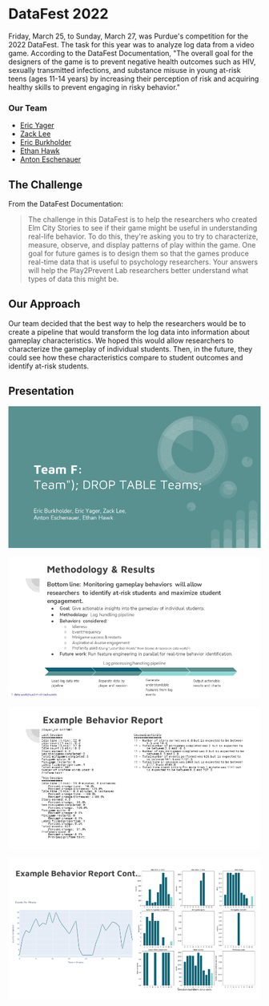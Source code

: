 # DataFest 2022

Friday, March 25, to Sunday, March 27, was Purdue's competition for the 2022 DataFest. The task for this year was to analyze log data from a video game. According to the DataFest Documentation, "The overall goal for the designers of the game is to prevent negative health outcomes such as HIV, sexually transmitted infections, and substance misuse in young at-risk teens (ages 11-14 years) by increasing their perception of risk and acquiring healthy skills to prevent engaging in risky behavior."

### Our Team

- [Eric Yager](https://github.com/ejyager00)
- [Zack Lee](https://github.com/zlee1)
- [Eric Burkholder](https://github.com/eburkholder1)
- [Ethan Hawk](https://github.com/ehawkvu)
- [Anton Eschenauer](https://www.linkedin.com/in/anton-eschenauer-3841b61a7/)

## The Challenge

From the DataFest Documentation:

> The challenge in this DataFest is to help the researchers who created Elm City Stories to see if their game might be useful in understanding real-life behavior.  To do this, they're asking you to try to characterize, measure, observe, and display patterns of play within the game.  One goal for future games is to design them so that the games produce real-time data that is useful to psychology researchers. Your answers will help the Play2Prevent Lab researchers better understand what types of data this might be.

## Our Approach

Our team decided that the best way to help the researchers would be to create a pipeline that would transform the log data into information about gameplay characteristics. We hoped this would allow researchers to characterize the gameplay of individual students. Then, in the future, they could see how these characteristics compare to student outcomes and identify at-risk students. 

## Presentation

![First Presentation Slide](DataFest2022TeamFSlideshow/Slide1.PNG)

![Second Presentation Slide](DataFest2022TeamFSlideshow/Slide2.PNG)

![Third Presentation Slide](DataFest2022TeamFSlideshow/Slide3.PNG)

![Fourth Presentation Slide](DataFest2022TeamFSlideshow/Slide4.PNG)
